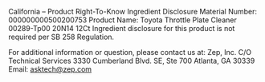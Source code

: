  
 
 
California – Product Right-To-Know Ingredient Disclosure 
Material Number: 000000000500200753 
Product Name: Toyota Throttle Plate Cleaner 00289-Tp00 20N14 12Ct 
Ingredient disclosure for this product is not required per SB 258 Regulation. 
 
For additional information or question, please contact us at: 
Zep, Inc. 
C/O Technical Services 
3330 Cumberland Blvd. SE, Ste 700 
Atlanta, GA 30339 
Email: asktech@zep.com 
 
 
 
 

